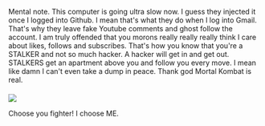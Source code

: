 Mental note. This computer is going ultra slow now. I guess they injected it once I logged into Github. I mean that's what they do when I log into Gmail. That's why they leave fake Youtube comments and ghost follow the account. 
I am truly offended that you morons really really really think I care about likes, follows and subscribes. 
That's how you know that you're a STALKER and not so much hacker. A hacker will get in and get out.
STALKERS get an apartment above you and follow you every move. I mean like damn I can't even take a dump in peace.
Thank god Mortal Kombat is real.



####
<img src ="https://bestanimations.com/Games/Computer/MortalCombat/mortal-kombat-animated-gif-30.gif">

Choose you fighter! I choose ME. 
